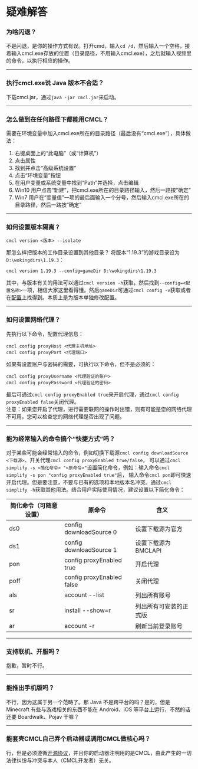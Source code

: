 # 疑难解答
### 为啥闪退？
不是闪退，是你的操作方式有误。打开cmd，输入`cd /d`，然后输入一个空格，接着输入cmcl.exe存放的位置（目录路径，不用输入cmcl.exe），之后就输入视频里的命令，以执行相应的操作。

---

### 执行cmcl.exe说 Java 版本不合适？
下载cmcl.jar，通过`java -jar cmcl.jar`来启动。

---

### 怎么做到在任何路径下都能用CMCL？ 
需要在环境变量中加入cmcl.exe所在的目录路径（最后没有“cmcl.exe”），具体做法：
1. 右键桌面上的“此电脑”（或“计算机”）
2. 点击属性
3. 找到并点击“高级系统设置”
4. 点击“环境变量”按钮
5. 在用户变量或系统变量中找到“Path”并选择，点击编辑
6. Win10 用户点击“新建”，把cmcl.exe所在的目录路径输入，然后一路按“确定”
7. Win7 用户在“变量值”一项的最后面输入一个分号，然后输入cmcl.exe所在的目录路径，然后一路按“确定”

---

### 如何设置版本隔离？
```
cmcl version <版本> --isolate
```
那怎么样把版本的工作目录设置到其他目录？
将版本“1.19.3”的游戏目录设为`D:\wokingdirs\1.19.3`：
```
cmcl version 1.19.3 --config=gameDir D:\wokingdirs\1.19.3
```
其中，与版本有关的用法可以通过`cmcl version -h`获取，然后找到`--config=<配置名称>`一项，相信大家这里看得懂。然后`gameDir`可通过`cmcl config -v`获取或者在[配置](README.md#-配置)上找得到。本质上是为版本单独修改配置。

---

### 如何设置网络代理？
先执行以下命令，配置代理信息：
```
cmcl config proxyHost <代理主机地址>
cmcl config proxyPort <代理端口>
```
如果有设置账户与密码的需要，可执行以下命令，但不是必须的：
```
cmcl config proxyUsername <代理验证的账户>
cmcl config proxyPassword <代理验证的密码>
```
最后可通过`cmcl config proxyEnabled true`来开启代理，通过`cmcl config proxyEnabled false`关闭代理。</br>
注意：如果您开启了代理，进行需要联网的操作时出错，则有可能是您的网络代理不可用，您可以检查您的网络代理是否出现了问题。

---

### 能为经常输入的命令搞个“快捷方式”吗？
对于某些可能会经常输入的命令，例如切换下载源`cmcl config downloadSource <下载源>`、开关代理`cmcl config proxyEnabled true/false`，
可以通过`cmcl simplify -s <简化命令> "<原命令>"`设置简化命令，例如：输入命令`cmcl simplify -s pon "config proxyEnabled true"`后，
输入命令`cmcl pon`即可快速开启代理。但是要注意，不要与已有的选项和本地版本名冲突。通过`cmcl simplify -h`获取其他用法。结合用户实际使用情况，建议设置以下简化命令：

| 简化命令（可随意设置） | 原命令                       | 含义            | 
|-------------|---------------------------|---------------|
| ds0         | config downloadSource 0   | 设置下载源为官方      |
| ds1         | config downloadSource 1   | 设置下载源为BMCLAPI |
| pon         | config proxyEnabled true  | 开启代理          |
| poff        | config proxyEnabled false | 关闭代理          |
| als         | account --list            | 列出所有账号        |
| sr          | install --show=r          | 列出所有可安装的正式版   |
| ar          | account -r                | 刷新当前登录账号      |

---

### 支持联机、开服吗？
抱歉，暂时不行。

---

### 能推出手机版吗？
不行，因为这属于另一个范畴了。那 Java 不是跨平台的吗？是的，但是 Minecraft 有些与游戏相关的东西不能在 Android、iOS 等平台上运行，不然的话还要 Boardwalk、Pojav 干嘛？

---

### 能套壳CMCL自己弄个启动器或调用CMCL做核心吗？
行，但是必须遵循[开源协议](LICENSE)，并且你的启动器注明用的是CMCL，由此产生的一切法律纠纷与冲突与本人（CMCL开发者）无关。
